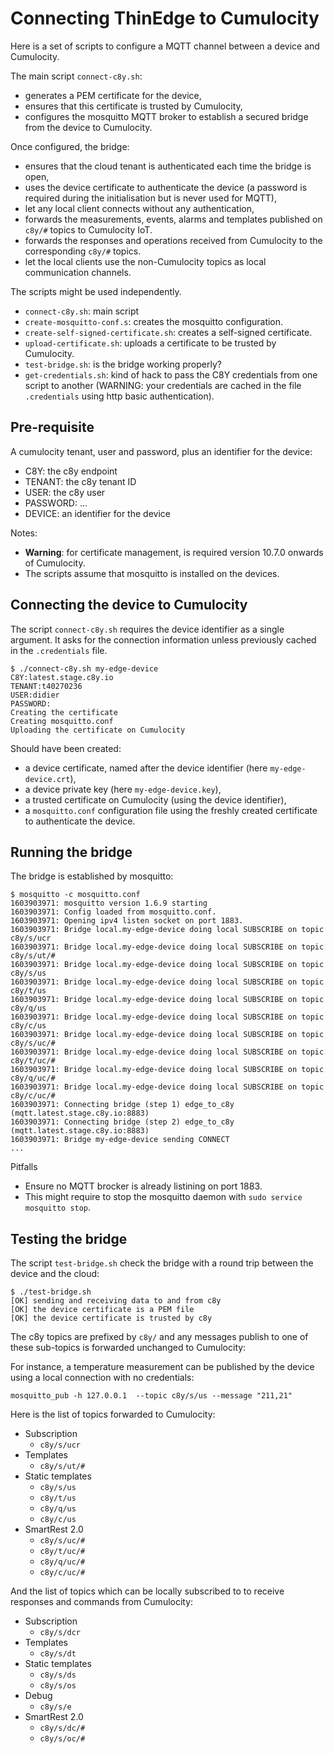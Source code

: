 # Connecting ThinEdge to Cumulocity

Here is a set of scripts to configure a MQTT channel between a device and Cumulocity.

The main script `connect-c8y.sh`:
* generates a PEM certificate for the device,
* ensures that this certificate is trusted by Cumulocity,
* configures the mosquitto MQTT broker to establish a secured bridge from the device to Cumulocity.

Once configured, the bridge:
* ensures that the cloud tenant is authenticated each time the bridge is open,
* uses the device certificate to authenticate the device
  (a password is required during the initialisation but is never used for MQTT),
* let any local client connects without any authentication,
* forwards the measurements, events, alarms and templates published on `c8y/#` topics to Cumulocity IoT.
* forwards the responses and operations received from Cumulocity to the corresponding `c8y/#` topics. 
* let the local clients use the non-Cumulocity topics as local communication channels.

The scripts might be used independently.
* `connect-c8y.sh`: main script
* `create-mosquitto-conf.s`: creates the mosquitto configuration.
* `create-self-signed-certificate.sh`: creates a self-signed certificate.
* `upload-certificate.sh`: uploads a certificate to be trusted by Cumulocity.
* `test-bridge.sh`: is the bridge working properly?
* `get-credentials.sh`: kind of hack to pass the C8Y credentials from one script to another
  (WARNING: your credentials are cached in the file `.credentials` using http basic authentication).

## Pre-requisite

A cumulocity tenant, user and password, plus an identifier for the device:

* C8Y: the c8y endpoint
* TENANT: the c8y tenant ID
* USER: the c8y user
* PASSWORD: ...
* DEVICE: an identifier for the device

Notes:

* __Warning__: for certificate management, is required version 10.7.0 onwards of Cumulocity.
* The scripts assume that mosquitto is installed on the devices.

## Connecting the device to Cumulocity

The script `connect-c8y.sh` requires the device identifier as a single argument.
It asks for the connection information unless previously cached in the `.credentials` file.

```
$ ./connect-c8y.sh my-edge-device
C8Y:latest.stage.c8y.io    
TENANT:t40270236
USER:didier
PASSWORD:
Creating the certificate
Creating mosquitto.conf
Uploading the certificate on Cumulocity
```

Should have been created:
* a device certificate, named after the device identifier (here `my-edge-device.crt`),
* a device private key (here `my-edge-device.key`),
* a trusted certificate on Cumulocity (using the device identifier),
* a `mosquitto.conf` configuration file using the freshly created certificate to authenticate the device.

## Running the bridge

The bridge is established by mosquitto:

```
$ mosquitto -c mosquitto.conf
1603903971: mosquitto version 1.6.9 starting
1603903971: Config loaded from mosquitto.conf.
1603903971: Opening ipv4 listen socket on port 1883.
1603903971: Bridge local.my-edge-device doing local SUBSCRIBE on topic c8y/s/ucr
1603903971: Bridge local.my-edge-device doing local SUBSCRIBE on topic c8y/s/ut/#
1603903971: Bridge local.my-edge-device doing local SUBSCRIBE on topic c8y/s/us
1603903971: Bridge local.my-edge-device doing local SUBSCRIBE on topic c8y/t/us
1603903971: Bridge local.my-edge-device doing local SUBSCRIBE on topic c8y/q/us
1603903971: Bridge local.my-edge-device doing local SUBSCRIBE on topic c8y/c/us
1603903971: Bridge local.my-edge-device doing local SUBSCRIBE on topic c8y/s/uc/#
1603903971: Bridge local.my-edge-device doing local SUBSCRIBE on topic c8y/t/uc/#
1603903971: Bridge local.my-edge-device doing local SUBSCRIBE on topic c8y/q/uc/#
1603903971: Bridge local.my-edge-device doing local SUBSCRIBE on topic c8y/c/uc/#
1603903971: Connecting bridge (step 1) edge_to_c8y (mqtt.latest.stage.c8y.io:8883)
1603903971: Connecting bridge (step 2) edge_to_c8y (mqtt.latest.stage.c8y.io:8883)
1603903971: Bridge my-edge-device sending CONNECT
...

```

Pitfalls
* Ensure no MQTT brocker is already listining on port 1883.
* This might require to stop the mosquitto daemon with `sudo service mosquitto stop`.

## Testing the bridge

The script `test-bridge.sh` check the bridge with a round trip between the device and the cloud:

```
$ ./test-bridge.sh 
[OK] sending and receiving data to and from c8y
[OK] the device certificate is a PEM file
[OK] the device certificate is trusted by c8y
```

The c8y topics are prefixed by `c8y/` and any messages publish to one of these sub-topics is forwarded unchanged to Cumulocity:

For instance, a temperature measurement can be published by the device using a local connection with no credentials:
```
mosquitto_pub -h 127.0.0.1  --topic c8y/s/us --message "211,21"
```

Here is the list of topics forwarded to Cumulocity:
* Subscription
  * `c8y/s/ucr`
* Templates
  * `c8y/s/ut/#`
* Static templates
  * `c8y/s/us`
  * `c8y/t/us`
  * `c8y/q/us`
  * `c8y/c/us`
* SmartRest 2.0
  * `c8y/s/uc/#`
  * `c8y/t/uc/#`
  * `c8y/q/uc/#`
  * `c8y/c/uc/#`

And the list of topics which can be locally subscribed to to receive responses and commands from Cumulocity:
* Subscription
  * `c8y/s/dcr`
* Templates
  * `c8y/s/dt`
* Static templates
  * `c8y/s/ds`
  * `c8y/s/os`
* Debug
  * `c8y/s/e`
* SmartRest 2.0
  * `c8y/s/dc/#`
  * `c8y/s/oc/#`

